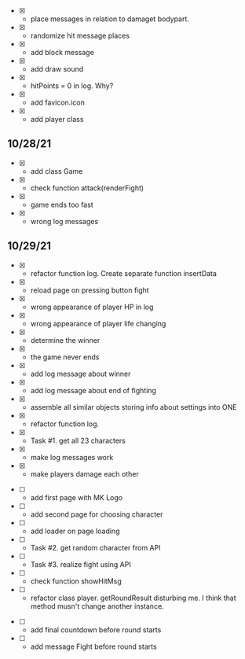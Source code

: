 - [x] - place messages in relation to damaget bodypart.
- [x] - randomize hit message places
- [x] - add block message
- [x] - add draw sound
- [x] - hitPoints = 0 in log. Why?
- [x] - add favicon.icon
- [x] - add player class

## 10/28/21

- [x] - add class Game
- [x] - check function attack(renderFight)
- [x] - game ends too fast
- [x] - wrong log messages

## 10/29/21

- [x] - refactor function log. Create separate function insertData
- [x] - reload page on pressing button fight
- [x] - wrong appearance of player HP in log
- [x] - wrong appearance of player life changing
- [x] - determine the winner
- [x] - the game never ends
- [x] - add log message about winner
- [x] - add log message about end of fighting
- [x] - assemble all similar objects storing info about settings into ONE
- [x] - refactor function log.
- [x] - Task #1. get all 23 characters
- [x] - make log messages work
- [x] - make players damage each other



<!-- have to -->

- [ ] - add first page with MK Logo
- [ ] - add second page for choosing character
- [ ] - add loader on page loading
- [ ] - Task #2. get random character from API
- [ ] - Task #3. realize fight using API




- [ ] - check function showHitMsg
- [ ] - refactor class player. getRoundResult disturbing me. I think that method musn't change another instance.


<!-- may be -->
- [ ] - add final countdown before round starts
- [ ] - add message Fight before round starts

